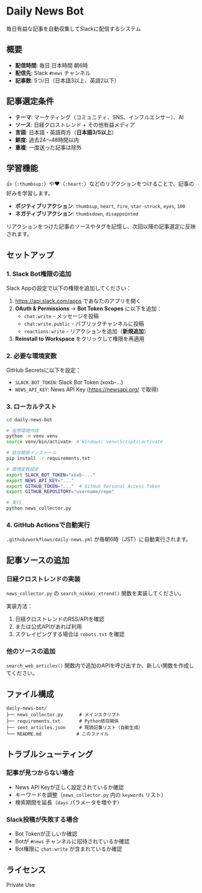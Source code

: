 # Daily News Bot

毎日有益な記事を自動収集してSlackに配信するシステム

## 概要

- **配信時間**: 毎日 日本時間 朝6時
- **配信先**: Slack `#news` チャンネル
- **記事数**: 5つ/日（日本語3以上、英語2以下）

## 記事選定条件

- **テーマ**: マーケティング（コミュニティ、SNS、インフルエンサー）、AI
- **ソース**: 日経クロストレンド + その他有益メディア
- **言語**: 日本語・英語両方（**日本語3/5以上**）
- **鮮度**: 過去24〜48時間以内
- **重複**: 一度送った記事は除外

## 学習機能

👍（`:thumbsup:`）や❤️（`:heart:`）などのリアクションをつけることで、記事の好みを学習します。

- **ポジティブリアクション**: `thumbsup`, `heart`, `fire`, `star-struck`, `eyes`, `100`
- **ネガティブリアクション**: `thumbsdown`, `disappointed`

リアクションをつけた記事のソースやタグを記憶し、次回以降の記事選定に反映されます。

## セットアップ

### 1. Slack Bot権限の追加

Slack Appの設定で以下の権限を追加してください：

1. https://api.slack.com/apps であなたのアプリを開く
2. **OAuth & Permissions** → **Bot Token Scopes** に以下を追加：
   - `chat:write` - メッセージを投稿
   - `chat:write.public` - パブリックチャンネルに投稿
   - `reactions:write` - リアクションを追加（**新規追加**）
3. **Reinstall to Workspace** をクリックして権限を再適用

### 2. 必要な環境変数

GitHub Secretsに以下を設定：

- `SLACK_BOT_TOKEN`: Slack Bot Token (xoxb-...)
- `NEWS_API_KEY`: News API Key (https://newsapi.org/ で取得)

### 3. ローカルテスト

```bash
cd daily-news-bot

# 仮想環境作成
python -m venv venv
source venv/bin/activate  # Windows: venv\Scripts\activate

# 依存関係インストール
pip install -r requirements.txt

# 環境変数設定
export SLACK_BOT_TOKEN="xoxb-..."
export NEWS_API_KEY="..."
export GITHUB_TOKEN="..."  # GitHub Personal Access Token
export GITHUB_REPOSITORY="username/repo"

# 実行
python news_collector.py
```

### 4. GitHub Actionsで自動実行

`.github/workflows/daily-news.yml` が毎朝6時（JST）に自動実行されます。

## 記事ソースの追加

### 日経クロストレンドの実装

`news_collector.py` の `search_nikkei_xtrend()` 関数を実装してください。

実装方法：
1. 日経クロストレンドのRSS/APIを確認
2. または公式APIがあれば利用
3. スクレイピングする場合は `robots.txt` を確認

### 他のソースの追加

`search_web_articles()` 関数内で追加のAPIを呼び出すか、新しい関数を作成してください。

## ファイル構成

```
daily-news-bot/
├── news_collector.py      # メインスクリプト
├── requirements.txt       # Python依存関係
├── sent_articles.json     # 既読記事リスト（自動生成）
└── README.md             # このファイル
```

## トラブルシューティング

### 記事が見つからない場合

- News API Keyが正しく設定されているか確認
- キーワードを調整（`news_collector.py` 内の `keywords` リスト）
- 検索期間を延長（`days` パラメータを増やす）

### Slack投稿が失敗する場合

- Bot Tokenが正しいか確認
- Botが `#news` チャンネルに招待されているか確認
- Bot権限に `chat:write` が含まれているか確認

## ライセンス

Private Use
